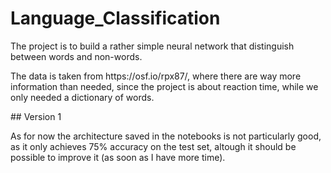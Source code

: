 # Language_Classification
<p> The project is to build a rather simple neural network that distinguish between words and non-words.</p>
<p> The data is taken from https://osf.io/rpx87/, where there are way more information than needed, since the project is about reaction time, while we only needed a dictionary of words.</p>
## Version 1
<p> As for now the architecture saved in the notebooks is not particularly good, as it only achieves 75% accuracy on the test set, altough it should be possible to improve it (as soon as I have more time).</p>
